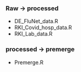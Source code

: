 ### Raw -> processed
- DE_FluNet_data.R
- RKI_Covid_hosp_data.R
- RKI_Lab_data.R

### processed -> premerge
- Premerge.R
